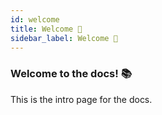 ```yaml
---
id: welcome
title: Welcome 👋
sidebar_label: Welcome 👋
---
```


### Welcome to the docs! 📚

This is the intro page for the docs.
